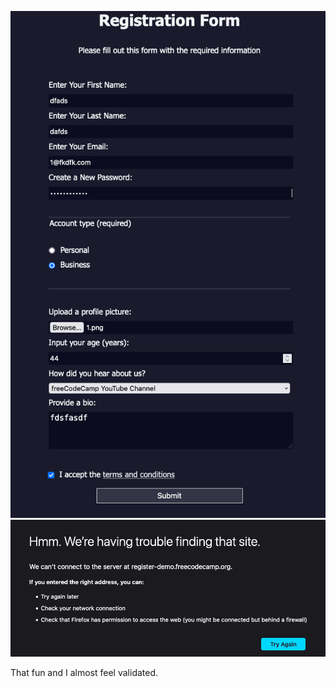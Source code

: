 ![Screenshot](/docs/images/4a.png)
![Screenshot](/docs/images/4b.png)

That fun and I almost feel validated.


